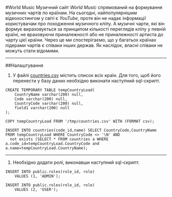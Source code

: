 #World Music
Музичний сайт *World Music* спрямований на формування музичних чартів по країнам. На сьогодні, найпопулярнішим відеохостингом у світі є _YouTube_, проте він не надає інформації користувачам про походження музичного кліпу. А музичні чарти, які він формує вираховується за принципом кількості переглядів кліпу у певній країні, не враховуючи приналежності або не приналежності артиста до чарту цієї країни. Через це ми спостерігаємо, що у багатьох країнах лідерами чартів є співаки інших держав. Як наслідок, власні співаки не можуть стати відомими.

---

##Налаштування

1. У файлі [countries.csv]("https://github.com/VolodymyrBalamut/WorldMusic/blob/master/countries.csv") містить список всіх країн. Для того, щоб його перенести у базу даних необхідно виконати наступний sql-скрипт. 
```sql92
CREATE TEMPORARY TABLE tempCountryLoad(
    CountryName varchar(200) null,
    Code varchar(200) null,
    CountryCode varchar(200) null,
    field1 varchar(200) null
);

COPY tempCountryLoad FROM '/tmp/countries.csv' WITH (FORMAT csv);

INSERT INTO countries(code_id,name) SELECT CountryCode,CountryName FROM tempCountryLoad WHERE CountryCode <> '\N' AND 
  not exists (SELECT * FROM countries a WHERE a.code_id=tempCountryLoad.CountryCode and a.name=tempCountryLoad.CountryName);
```
___
1. Необхідно додати ролі, виконавши наступний sql-скрипт.
```sql92
INSERT INTO public.roles(role_id, role)
    VALUES (1, 'ADMIN');

INSERT INTO public.roles(role_id, role)
    VALUES (2, 'USER');
```